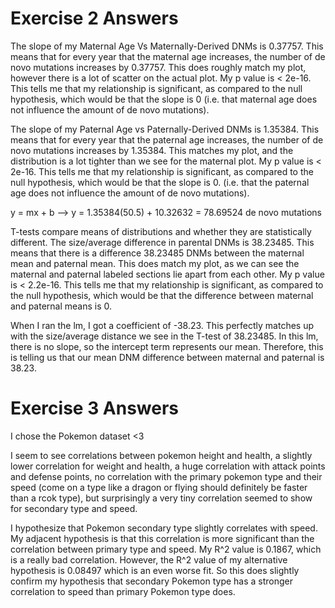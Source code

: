 # Exercise 2 Answers
The slope of my Maternal Age Vs Maternally-Derived DNMs is 0.37757. This means that for every year that the maternal age increases, the number of de novo mutations increases by 0.37757. This does roughly match my plot, however there is a lot of scatter on the actual plot. My p value is < 2e-16. This tells me that my relationship is significant, as compared to the null hypothesis, which would be that the slope is 0 (i.e. that maternal age does not influence the amount of de novo mutations).

The slope of my Paternal Age vs Paternally-Derived DNMs is 1.35384. This means that for every year that the paternal age increases, the number of de novo mutations increases by 1.35384. This matches my plot, and the distribution is a lot tighter than we see for the maternal plot. My p value is < 2e-16. This tells me that my relationship is significant, as compared to the null hypothesis, which would be that the slope is 0. (i.e. that the paternal age does not influence the amount of de novo mutations). 

y = mx + b --> y = 1.35384(50.5) + 10.32632 = 78.69524 de novo mutations

T-tests compare means of distributions and whether they are statistically different. The size/average difference in parental DNMs is 38.23485. This means that there is a difference 38.23485 DNMs between the maternal mean and paternal mean. This does match my plot, as we can see the maternal and paternal labeled sections lie apart from each other. My p value is < 2.2e-16. This tells me that my relationship is significant, as compared to the null hypothesis, which would be that the difference between maternal and paternal means is 0. 

When I ran the lm, I got a coefficient of -38.23. This perfectly matches up with the size/average distance we see in the T-test of 38.23485. In this lm, there is no slope, so the intercept term represents our mean. Therefore, this is telling us that our mean DNM difference between maternal and paternal is 38.23. 

# Exercise 3 Answers
I chose the Pokemon dataset <3 

I seem to see correlations between pokemon height and health, a slightly lower correlation for weight and health, a huge correlation with attack points and defense points, no correlation with the primary pokemon type and their speed (come on a type like a dragon or flying should definitely be faster than a rcok type), but surprisingly a very tiny correlation seemed to show for secondary type and speed. 

I hypothesize that Pokemon secondary type slightly correlates with speed. My adjacent hypothesis is that this correlation is more significant than the correlation between primary type and speed. 
    My R^2 value is 0.1867, which is a really bad correlation. However, the R^2 value of my alternative hypothesis is 0.08497 which is an even worse fit. So this does slightly confirm my hypothesis that secondary Pokemon type has a stronger correlation to speed than primary Pokemon type does. 